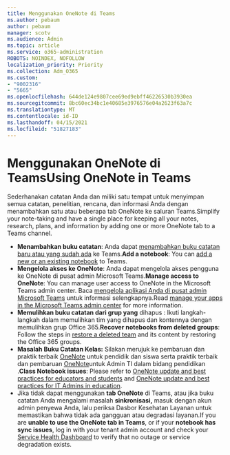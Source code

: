 ```yaml
---
title: Menggunakan OneNote di Teams
ms.author: pebaum
author: pebaum
manager: scotv
ms.audience: Admin
ms.topic: article
ms.service: o365-administration
ROBOTS: NOINDEX, NOFOLLOW
localization_priority: Priority
ms.collection: Adm_O365
ms.custom:
- "9002316"
- "5665"
ms.openlocfilehash: 644de124e9807cee69ed9ebff46226530b3930ea
ms.sourcegitcommit: 8bc60ec34bc1e40685e3976576e04a2623f63a7c
ms.translationtype: MT
ms.contentlocale: id-ID
ms.lasthandoff: 04/15/2021
ms.locfileid: "51827183"
---
```

# <a name="using-onenote-in-teams"></a><span data-ttu-id="a7ea2-102">Menggunakan OneNote di Teams</span><span class="sxs-lookup"><span data-stu-id="a7ea2-102">Using OneNote in Teams</span></span>

<span data-ttu-id="a7ea2-103">Sederhanakan catatan Anda dan miliki satu tempat untuk menyimpan semua catatan, penelitian, rencana, dan informasi Anda dengan menambahkan satu atau beberapa tab OneNote ke saluran Teams.</span><span class="sxs-lookup"><span data-stu-id="a7ea2-103">Simplify your note-taking and have a single place for keeping all your notes, research, plans, and information by adding one or more OneNote tab to a Teams channel.</span></span>

- <span data-ttu-id="a7ea2-104">**Menambahkan buku catatan**: Anda dapat [menambahkan buku catatan baru atau yang sudah ada](https://support.microsoft.com/office/add-a-onenote-notebook-to-teams-0ec78cc3-ba3b-4279-a88e-aa40af9865c2) ke Teams.</span><span class="sxs-lookup"><span data-stu-id="a7ea2-104">**Add a notebook**: You can [add a new or an existing notebook](https://support.microsoft.com/office/add-a-onenote-notebook-to-teams-0ec78cc3-ba3b-4279-a88e-aa40af9865c2) to Teams.</span></span>
- <span data-ttu-id="a7ea2-105">**Mengelola akses ke OneNote**: Anda dapat mengelola akses pengguna ke OneNote di pusat admin Microsoft Teams.</span><span class="sxs-lookup"><span data-stu-id="a7ea2-105">**Manage access to OneNote**: You can manage user access to OneNote in the Microsoft Teams admin center.</span></span> <span data-ttu-id="a7ea2-106">Baca [mengelola aplikasi Anda di pusat admin Microsoft Teams](https://docs.microsoft.com/MicrosoftTeams/manage-apps) untuk informasi selengkapnya.</span><span class="sxs-lookup"><span data-stu-id="a7ea2-106">Read [manage your apps in the Microsoft Teams admin center](https://docs.microsoft.com/MicrosoftTeams/manage-apps) for more information.</span></span>
- <span data-ttu-id="a7ea2-107">**Memulihkan buku catatan dari grup yang** [](https://docs.microsoft.com/microsoftteams/archive-or-delete-a-team#restore-a-deleted-team) dihapus : Ikuti langkah-langkah dalam memulihkan tim yang dihapus dan kontennya dengan memulihkan grup Office 365.</span><span class="sxs-lookup"><span data-stu-id="a7ea2-107">**Recover notebooks from deleted groups**: Follow the steps in [restore a deleted team](https://docs.microsoft.com/microsoftteams/archive-or-delete-a-team#restore-a-deleted-team) and its content by restoring the Office 365 groups.</span></span>
- <span data-ttu-id="a7ea2-108">**Masalah Buku Catatan Kelas:** Silakan merujuk ke pembaruan dan praktik terbaik [OneNote](https://support.office.com/article/onenote-update-and-best-practices-for-educators-and-students-dde775f0-8b06-4263-8b54-1e9ddc3dd146) untuk pendidik dan siswa serta praktik terbaik dan pembaruan [OneNote](https://support.office.com/article/onenote-update-and-best-practices-for-it-admins-in-education-9d78f2b2-5e25-4288-b597-b4ba463c7b46)untuk Admin TI dalam bidang pendidikan .</span><span class="sxs-lookup"><span data-stu-id="a7ea2-108">**Class Notebook issues**: Please refer to [OneNote update and best practices for educators and students](https://support.office.com/article/onenote-update-and-best-practices-for-educators-and-students-dde775f0-8b06-4263-8b54-1e9ddc3dd146) and [OneNote update and best practices for IT Admins in education](https://support.office.com/article/onenote-update-and-best-practices-for-it-admins-in-education-9d78f2b2-5e25-4288-b597-b4ba463c7b46).</span></span>
- <span data-ttu-id="a7ea2-109">Jika tidak dapat menggunakan **tab OneNote** di Teams, atau jika buku catatan Anda mengalami masalah [](https://docs.microsoft.com/office365/enterprise/view-service-health) **sinkronisasi,** masuk dengan akun admin penyewa Anda, lalu periksa Dasbor Kesehatan Layanan untuk memastikan bahwa tidak ada gangguan atau degradasi layanan.</span><span class="sxs-lookup"><span data-stu-id="a7ea2-109">If you are **unable to use the OneNote tab in Teams**, or if your **notebook has sync issues**, log in with your tenant admin account and check your [Service Health Dashboard](https://docs.microsoft.com/office365/enterprise/view-service-health) to verify that no outage or service degradation exists.</span></span>
